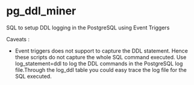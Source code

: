 # pg_ddl_miner
SQL to setup DDL logging in the PostgreSQL using Event Triggers

Caveats :

* Event triggers does not support to capture the DDL statement. Hence these scripts do not capture the whole SQL command executed. Use log_statement=ddl to log the DDL commands in the PostgreSQL log file.Through the log_ddl table you could easy trace the log file for the SQL executed.
